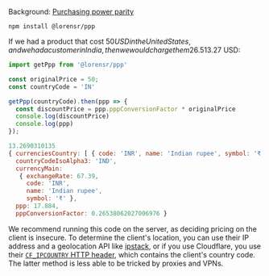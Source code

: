 Background: [Purchasing power parity](https://en.wikipedia.org/wiki/Purchasing_power_parity)

`npm install @lorensr/ppp`

If we had a product that cost $50 USD in the United States, and we had a customer in India, then we would charge them 26.5% of the full cost—$13.27 USD:

```js
import getPpp from '@lorensr/ppp'

const originalPrice = 50;
const countryCode = 'IN'

getPpp(countryCode).then(ppp => {
  const discountPrice = ppp.pppConversionFactor * originalPrice
  console.log(discountPrice)
  console.log(ppp)
});
```

```js
13.2690310135
{ currenciesCountry: [ { code: 'INR', name: 'Indian rupee', symbol: '₹' } ],
  countryCodeIsoAlpha3: 'IND',
  currencyMain:
   { exchangeRate: 67.39,
     code: 'INR',
     name: 'Indian rupee',
     symbol: '₹' },
  ppp: 17.884,
  pppConversionFactor: 0.26538062027006976 }
```

We recommend running this code on the server, as deciding pricing on the client is insecure. To determine the client's location, you can use their IP address and a geolocation API like [ipstack](https://ipstack.com/), or if you use Cloudflare, you use their [`CF_IPCOUNTRY` HTTP header](https://support.cloudflare.com/hc/en-us/articles/200168236-What-does-Cloudflare-IP-Geolocation-do-), which contains the client's country code. The latter method is less able to be tricked by proxies and VPNs.